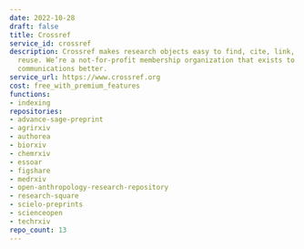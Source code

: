 ```yaml
---
date: 2022-10-28
draft: false
title: Crossref
service_id: crossref
description: Crossref makes research objects easy to find, cite, link, assess, and
  reuse. We’re a not-for-profit membership organization that exists to make scholarly
  communications better.
service_url: https://www.crossref.org
cost: free_with_premium_features
functions:
- indexing
repositories:
- advance-sage-preprint
- agrirxiv
- authorea
- biorxiv
- chemrxiv
- essoar
- figshare
- medrxiv
- open-anthropology-research-repository
- research-square
- scielo-preprints
- scienceopen
- techrxiv
repo_count: 13
---
```



